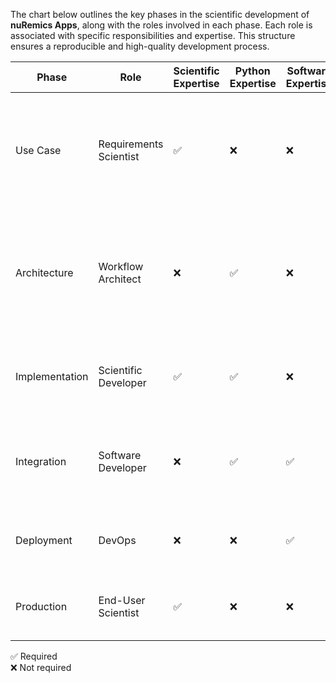 The chart below outlines the key phases in the scientific development of **nuRemics Apps**, along with the roles involved in each phase. Each role is associated with specific responsibilities and expertise. This structure ensures a reproducible and high-quality development process.

| Phase | Role | Scientific Expertise | Python Expertise| Software Expertise | Main Responsabilities |
|-------|------|----------------------------|-----------------|--------------------|-----------------------|
| Use Case | Requirements Scientist | ✅ | ❌ | ❌ | Defines the scientific/business need into a clear use case, constituting the Functional Requirement Specifications (FRS). |
| Architecture | Workflow Architect | ❌ | ✅ | ❌ | Translate the use case into a structured scientific workflow, formalizing the Software Requirement Specifications (SRS). |
| Implementation | Scientific Developer | ✅ | ✅ | ❌ | Implement the software items constituting the workflow in compliance with the defined SRS. |
| Integration | Software Developer | ❌ | ✅ | ✅ | Support the implementation, optimize the code, and develop tests for integration and Software Quality Assurance (SQA). |
| Deployment | DevOps | ❌ | ❌ | ✅ | Ensure reliable deployment and installation processes for end-users. |
| Production | End-User Scientist | ✅ | ❌ | ❌ | Execute workflow to produce, interpret, and report scientific results. |

✅ Required <br>
❌ Not required


<!-- ---

## 1. Scientific Requirement Expert / Use Case Author

**Phase:** Use case definition / specification

**Role Overview:**  
Responsible for defining the scientific or business problem to solve and documenting it in the form of a use case. This serves as a functional specification and guides the subsequent development process.

**Responsibilities:**

- Define the scientific or business problem to solve.
- Write the use case as a structured document or scientific article.
- Identify expected outcomes or performance indicators.

**Skills:**

- Domain expertise (science or business)
- Ability to formalize user needs
- Scientific writing

**Python:** Not required  
**Science / Domain Knowledge:** Required

---

## 2. Scientific Workflow Architect / Lead Framework Developer

**Phase:** Workflow design and architecture

**Role Overview:**  
Responsible for translating the use case into a structured scientific workflow in **nuRemics** and defining the overall software architecture.

**Responsibilities:**
- Decompose workflows into modular software units with defined inputs/outputs.
- Define software architecture and interfaces between modules.
- Ensure consistency with **nuRemics** best practices.
- Train and supervise developers on the framework and architecture.

**Skills:**
- Software engineering
- Advanced Python programming
- Expertise in the nuRemics framework
- Scientific workflow design

**Python:** Advanced  
**Science / Domain Knowledge:** Not required but helpful

---

## 3. Scientific Programmer / Unit Lead

**Phase:** Unit implementation

**Role Overview:**  
Responsible for implementing software units that accurately reflect the scientific or business requirements of the use case.

**Responsibilities:**
- Develop software units according to specifications.
- Validate scientific correctness of calculations or data processing.
- Supervise support developers (Python developers without domain expertise).

**Skills:**
- Scientific or domain knowledge
- Scientific programming in Python

**Python:** Required  
**Science / Domain Knowledge:** Required

---

## 4. Python Developer / Software Engineer

**Phase:** Unit implementation and integration

**Role Overview:**  
Supports the development of software units, ensuring code quality and efficiency.

**Responsibilities:**
- Implement technical parts of the software units.
- Optimize code performance.
- Develop unit tests and support CI/CD integration.
- Assist Scientific Programmers as needed.

**Skills:**
- Python programming
- Software development best practices
- Testing and CI/CD

**Python:** Required  
**Science / Domain Knowledge:** Not required (optional)

---

## 5. Test / Validation Lead

**Phase:** Unit testing and CI/CD integration

**Role Overview:**  
Responsible for ensuring robustness, reproducibility, and quality of software units.

**Responsibilities:**
- Define and execute unit and integration tests.
- Verify compliance with specifications and expected outcomes.
- Supervise CI/CD pipelines for integration.

**Skills:**
- Python programming
- Software testing and CI/CD
- Basic understanding of scientific requirements for validation

**Python:** Required  
**Science / Domain Knowledge:** Supported by Scientific Programmer

---

## 6. End-User / Scientific Producer

**Phase:** Application use and scientific production

**Role Overview:**  
Uses the developed application to generate scientific results and interpret them.

**Responsibilities:**
- Execute scientific workflows using the application.
- Interpret results and write discussions or conclusions.
- Report issues or inconsistencies in the software outputs.

**Skills:**
- Domain expertise (science or business)
- Ability to analyze and interpret results

**Python:** Not required  
**Science / Domain Knowledge:** Required -->